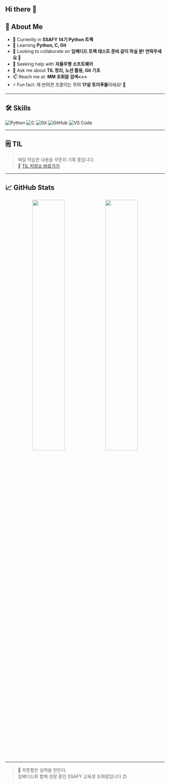 ## Hi there 👋

## 🌱 About Me

- 🔭 Currently in **SSAFY 14기 Python 트랙**
- 🌱 Learning **Python, C, Git**
- 👯 Looking to collaborate on **임베디드 트랙 테스트 준비 같이 하실 분! 연락주세요 🙌**
- 🤔 Seeking help with **자율주행 소프트웨어**
- 💬 Ask me about **TIL 정리, 노션 활용, Git 기초**
- 📫 Reach me at: **MM 조휘람 검색<==**
- ⚡ Fun fact: 제 반려견 조콩이는 무려 **17살 토이푸들**이에요! 🐶

---

## 🛠️ Skills

![Python](https://img.shields.io/badge/Python-3776AB?style=flat&logo=python&logoColor=white)
![C](https://img.shields.io/badge/C-00599C?style=flat&logo=c&logoColor=white)
![Git](https://img.shields.io/badge/Git-F05032?style=flat&logo=git&logoColor=white)
![GitHub](https://img.shields.io/badge/GitHub-181717?style=flat&logo=github&logoColor=white)
![VS Code](https://img.shields.io/badge/VSCode-007ACC?style=flat&logo=visual-studio-code&logoColor=white)

---

## 🗒️ TIL

> 매일 학습한 내용을 꾸준히 기록 중입니다.  
📌 [TIL 저장소 바로가기](https://github.com/JoKong/TIL.git)

---

## 📈 GitHub Stats

<p align="center">
  <img src="https://github-readme-stats.vercel.app/api?username=hwiram&show_icons=true&theme=tokyonight" width="45%" />
  <img src="https://github-readme-stats.vercel.app/api/top-langs/?username=hwiram&layout=compact&theme=tokyonight" width="45%" />
</p>

---

> 💬 꾸준함은 실력을 만든다.  
> 임베디드와 함께 성장 중인 SSAFY 교육생 조휘람입니다 😊
